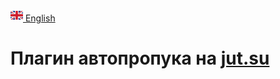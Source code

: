 [<img src="https://raw.githubusercontent.com/twitter/twemoji/master/assets/svg/1f1ec-1f1e7.svg" alt="GB Flag" width="20"/> English](https://github.com/kerdl/jutsuper/blob/main/README.md)


# Плагин автопропука на [jut.su](https://jut.su/)
